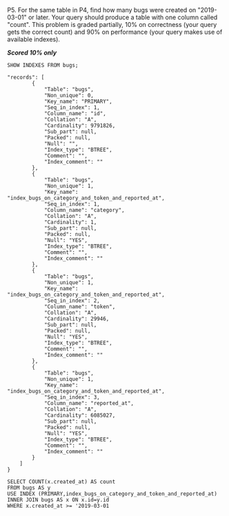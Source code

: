 P5. For the same table in P4, find how many bugs were created on "2019-03-01" or later. Your query should produce a table with one column called "count". 
This problem is graded partially, 10% on correctness (your query gets the correct count) and 90% on performance (your query makes use of available indexes).

***Scored 10% only***

`SHOW INDEXES FROM bugs;`

```
"records": [
		{
			"Table": "bugs",
			"Non_unique": 0,
			"Key_name": "PRIMARY",
			"Seq_in_index": 1,
			"Column_name": "id",
			"Collation": "A",
			"Cardinality": 9791826,
			"Sub_part": null,
			"Packed": null,
			"Null": "",
			"Index_type": "BTREE",
			"Comment": "",
			"Index_comment": ""
		},
		{
			"Table": "bugs",
			"Non_unique": 1,
			"Key_name": "index_bugs_on_category_and_token_and_reported_at",
			"Seq_in_index": 1,
			"Column_name": "category",
			"Collation": "A",
			"Cardinality": 1,
			"Sub_part": null,
			"Packed": null,
			"Null": "YES",
			"Index_type": "BTREE",
			"Comment": "",
			"Index_comment": ""
		},
		{
			"Table": "bugs",
			"Non_unique": 1,
			"Key_name": "index_bugs_on_category_and_token_and_reported_at",
			"Seq_in_index": 2,
			"Column_name": "token",
			"Collation": "A",
			"Cardinality": 29946,
			"Sub_part": null,
			"Packed": null,
			"Null": "YES",
			"Index_type": "BTREE",
			"Comment": "",
			"Index_comment": ""
		},
		{
			"Table": "bugs",
			"Non_unique": 1,
			"Key_name": "index_bugs_on_category_and_token_and_reported_at",
			"Seq_in_index": 3,
			"Column_name": "reported_at",
			"Collation": "A",
			"Cardinality": 6085027,
			"Sub_part": null,
			"Packed": null,
			"Null": "YES",
			"Index_type": "BTREE",
			"Comment": "",
			"Index_comment": ""
		}
	]
}
```
```
SELECT COUNT(x.created_at) AS count 
FROM bugs AS y 
USE INDEX (PRIMARY,index_bugs_on_category_and_token_and_reported_at) 
INNER JOIN bugs AS x ON x.id=y.id 
WHERE x.created_at >= '2019-03-01
```
